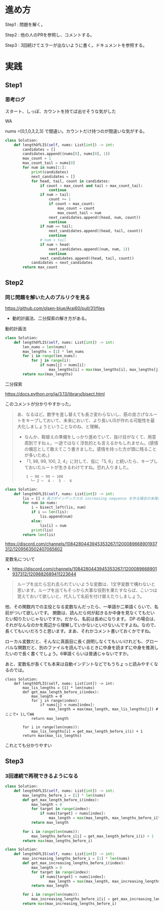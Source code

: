 # 進め方

Step1 : 問題を解く。

Step2 : 他の人のPRを参照し、コメントする。

Step3 : 3回続けてエラーが出ないように書く。ドキュメントを参照する。

# 実践

## Step1

### 思考ログ

スタート、しっぽ、カウントを持てば出せそうな気がした

WA 

nums =[0,1,0,3,2,3] で間違い。カウントだけ持つのが間違いな気がする。

```python
class Solution:
    def lengthOfLIS(self, nums: List[int]) -> int:
        candidates = []
        candidates.append((nums[0], nums[0], 1))
        max_count = 1
        max_count_tail = nums[0]
        for num in nums[1:]:
            print(candidates)
            next_candidates = []
            for head, tail, count in candidates:
                if count < max_count and tail > max_count_tail:
                    continue 
                if num > tail:
                    count += 1
                    if count > max_count:
                        max_count = count
                        max_count_tail = num
                    next_candidates.append((head, num, count))
                    continue
                if num == tail:
                    next_candidates.append((head, tail, count))
                    continue
                # num < tail
                if num < head:
                    next_candidates.append((num, num, 1))
                    continue
                next_candidates.append((head, tail, count))
            candidates = next_candidates
        return max_count
```

## Step2

### 同じ問題を解いた人のプルリクを見る

https://github.com/olsen-blue/Arai60/pull/31/files

- 動的計画法、二分探索の解き方がある。

動的計画法

```python
class Solution:
    def lengthOfLIS(self, nums: List[int]) -> int:
        len_nums = len(nums)
        max_lengths = [1] * len_nums
        for i in range(len_nums):
            for j in range(i):
                if nums[j] < nums[i]:
                    max_lengths[i] = max(max_lengths[i], max_lengths[j] + 1)
        return max(max_lengths) 
```

二分探索

https://docs.python.org/ja/3.13/library/bisect.html

このコメントが分かりやすかった。

> あ、なるほど。数字を差し替えても長さ変わらないし、筋の良さげなルートをキープしておいて、未来において、より長いLISが作れる可能性を最大化しましょうということなのね、と理解。
> 
> - なんか、鞍替えの準備をしっかり進めていて、抜け目がなくて、用意周到ですねぇ。一途ではなく浮気的とも言えるかもしれません。(感情の備忘として敢えてこう書きました。感情を持った方が頭に残ることが多いため。)
> - 「1, 98, 99, 100, 2, 4」に対して、仮に「5, 6」と続いたら、キープしておいたルートが生きるわけですね。恐れ入りました。
> 
> ```
>     1 ─ 98 ─ 99 ─ 100
>       └─ 2 ─  4 -  5 -  6
> 
> ```
> 

```python
class Solution:
    def lengthOfLIS(self, nums: List[int]) -> int:
        lis = [] # 長さがインデックスの increasing sequence を作る場合の末尾の最小値
        for num in nums:
            i = bisect_left(lis, num)
            if i == len(lis):
                lis.append(num)
            else:
                lis[i] = num
            print(lis)
        return len(lis)
```

https://discord.com/channels/1084280443945353267/1200089668901937312/1209563502407065602

変数名について

- https://discord.com/channels/1084280443945353267/1200089668901937312/1209882689411223644

> ループを出たら忘れ去られていいような変数は、1文字変数で構わないと思います。ループを出てもそっから大事な役割を果たすならば、こいつは覚えておいて欲しいと、代入して名前を付け替えたりしましょう。

他、その関数内での主役となる変数なんだったら、一単語か二単語くらいで、名前がついて欲しいです。
関数は、読んだら何が起きるか中身を見なくてもだいたい知りたいじゃないですか。だから、名前は長めになります。
DP の場合は、それがなんなのかを周辺から理解していかないといけないんですよね。なので、長くてもいいだろうと思います。まあ、それかコメント書いておくかですね。

ローカル変数だと、そんなに真面目に長く説明しなくてもいいけれども、グローバルな関数だと、別のファイルを読んでいるときに中身を読まずに中身を推測したいので長く書くでしょう。6単語くらいは普通じゃないですか。

あと、変数名が長くても本来は自動インデントなどでもうちょっと読みやすくなるのでは。
> 

```
class Solution:
    def lengthOfLIS(self, nums: List[int]) -> int:
        max_lis_lengths = [1] * len(nums)
        def get_max_length_before_i(index):
            max_length = 0
            for j in range(index):
                if nums[j] < nums[index]:
                    max_length = max(max_length, max_lis_lengths[j]) # ここで+ 1してWA
            return max_length
        
        for i in range(len(nums)):
            max_lis_lengths[i] = get_max_length_before_i(i) + 1
        return max(max_lis_lengths)
```

これとても分かりやすい

## Step3

### 3回連続で再現できるようになる
```python
class Solution:
    def lengthOfLIS(self, nums: List[int]) -> int:
        max_lengths_before_i = [1] * len(nums)
        def get_max_length_before_i(index):
            max_length = 0
            for target in range(index):
                if nums[target] < nums[index]:
                    max_length = max(max_length, max_lengths_before_i[target])
            return max_length
        
        for i in range(len(nums)):
            max_lengths_before_i[i] = get_max_length_before_i(i) + 1
        return max(max_lengths_before_i)
```

```python
class Solution:
    def lengthOfLIS(self, nums: List[int]) -> int:
        max_increasing_lengths_before_i = [1] * len(nums)
        def get_max_increasing_lengths_before_i(index):
            max_length = 0
            for target in range(index):
                if nums[target] < nums[index]:
                    max_length = max(max_length, max_increasing_lengths_before_i[target])
            return max_length

        for i in range(len(nums)):
            max_increasing_lengths_before_i[i] = get_max_increasing_lengths_before_i(i) + 1
        return max(max_increasing_lengths_before_i)
```
